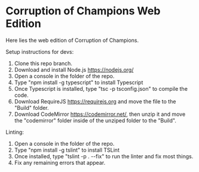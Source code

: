 ﻿# Corruption of Champions Web Edition
 
 Here lies the web edition of Corruption of Champions.

Setup instructions for devs:
1. Clone this repo branch.
2. Download and install Node.js https://nodejs.org/
3. Open a console in the folder of the repo.
4. Type "npm install -g typescript" to install Typescript
5. Once Typescript is installed, type "tsc -p tsconfig.json" to compile the code.
6. Download RequireJS https://requirejs.org and move the file to the "Build" folder.
7. Download CodeMirror https://codemirror.net/, then unzip it and move the "codemirror" folder inside of the unziped folder to the "Build".

Linting:
1. Open a console in the folder of the repo.
2. Type "npm install -g tslint" to install TSLint
3. Once installed, type "tslint -p . --fix" to run the linter and fix most things.
4. Fix any remaining errors that appear.
